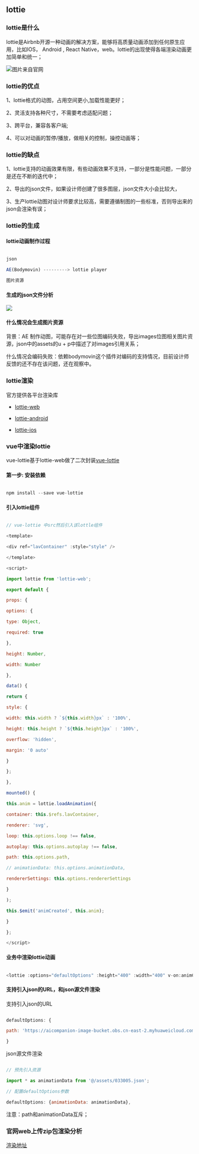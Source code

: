 ## lottie

### lottie是什么

lottie是Airbnb开源一种动画的解决方案，能够将高质量动画添加到任何原生应用，比如IOS， Android , React Native，web。lottie的出现使得各端渲染动画更加简单和统一；

![图片来自官网](http://upload-images.jianshu.io/upload_images/2825714-bf5ca464398b1755.gif)

### lottie的优点

1、lottie格式的动图，占用空间更小,加载性能更好；

2、灵活支持各种尺寸，不需要考虑适配问题；

3、跨平台，兼容各客户端;

4、可以对动画的暂停/播放，做相关的控制，操控动画等；

### lottie的缺点

1、lottie支持的动画效果有限，有些动画效果不支持，一部分是性能问题，一部分是还在不断的迭代中；

2、导出的json文件，如果设计师创建了很多图层，json文件大小会比较大，

3、生产lottie动图对设计师要求比较高，需要遵循制图的一些标准，否则导出来的json会渲染有误；

### lottie的生成

#### lottie动画制作过程

```js

json

AE(Bodymovin) ---------> lottie player

图片资源

```

#### 生成的json文件分析

![](https://user-gold-cdn.xitu.io/2018/9/3/1659ede1389454a3?imageView2/0/w/1280/h/960/format/webp/ignore-error/1)

#### 什么情况会生成图片资源

背景：AE 制作动图，可能存在对一些位图编码失败，导出images位图相关图片资源，json中的assets的u + p中描述了对images引用关系；

什么情况会编码失败：依赖bodymovin这个插件对编码的支持情况，目前设计师反馈的还不存在该问题，还在观察中。

### lottie渲染

官方提供各平台渲染库

- [lottie-web](https://github.com/airbnb/lottie-web)

- [lottie-android](https://github.com/airbnb/lottie-android)

- [lottie-ios](https://github.com/airbnb/lottie-ios)

### vue中渲染lottie

vue-lottie基于lottie-web做了二次封装[vue-lottie](https://github.com/chenqingspring/vue-lottie)

#### 第一步: 安装依赖

```js

npm install --save vue-lottie

```

#### 引入lottie组件

```js

// vue-lottie 中src然后引入该lottle组件

<template>

<div ref="lavContainer" :style="style" />

</template>

<script>

import lottie from 'lottie-web';

export default {

props: {

options: {

type: Object,

required: true

},

height: Number,

width: Number

},

data() {

return {

style: {

width: this.width ? `${this.width}px` : '100%',

height: this.height ? `${this.height}px` : '100%',

overflow: 'hidden',

margin: '0 auto'

}

};

},

mounted() {

this.anim = lottie.loadAnimation({

container: this.$refs.lavContainer,

renderer: 'svg',

loop: this.options.loop !== false,

autoplay: this.options.autoplay !== false,

path: this.options.path,

// animationData: this.options.animationData,

rendererSettings: this.options.rendererSettings

}

);

this.$emit('animCreated', this.anim);

}

};

</script>

```

#### 业务中渲染lottie动画

```js

<lottie :options="defaultOptions" :height="400" :width="400" v-on:animCreated="handleAnimation"/>

```

#### 支持引入json的URL，和json源文件渲染

支持引入json的URL

```js

defaultOptions: {

path: 'https://aicompanion-image-bucket.obs.cn-east-2.myhuaweicloud.com/6279e2cb-4209-4c78-a292-6d53b80b1544.json'

}

```

json源文件渲染

```js

// 预先引入资源

import * as animationData from '@/assets/033005.json';

// 配置defaultOptions参数

defaultOptions: {animationData: animationData},

```

注意：path和animationData互斥；

### 官网web上传zip包渲染分析

[渲染地址](https://lottiefiles.com/preview)



